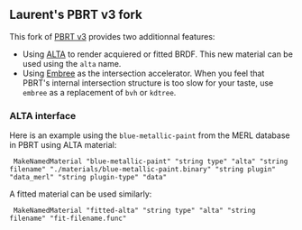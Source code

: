 ## Laurent's PBRT v3 fork

This fork of [PBRT v3][pbrt] provides two additionnal features:

   + Using [ALTA][alta] to render acquiered or fitted BRDF. This new material can be used using the `alta` name.
   + Using [Embree][embree] as the intersection accelerator. When you feel that PBRT's internal intersection structure is too slow for your taste, use `embree` as a replacement of `bvh` or `kdtree`.


### ALTA interface

Here is an example using the `blue-metallic-paint` from the MERL database in
PBRT using ALTA material:

     MakeNamedMaterial "blue-metallic-paint" "string type" "alta" "string filename" "./materials/blue-metallic-paint.binary" "string plugin" "data_merl" "string plugin-type" "data"

A fitted material can be used similarly:

     MakeNamedMaterial "fitted-alta" "string type" "alta" "string filename" "fit-filename.func"

   [pbrt]: https://www.github.com/mmp/pbrt-v3/
   [alta]: http://http://alta.gforge.inria.fr/
   [embree]: http://embree.github.io/
